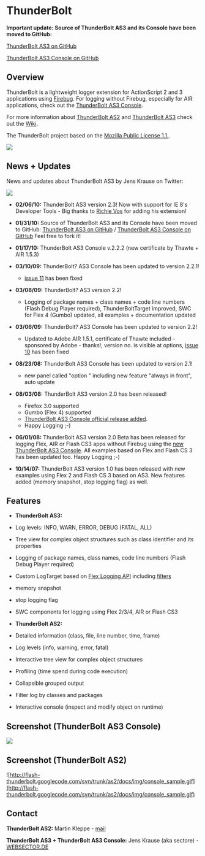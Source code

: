 # ThunderBolt #

**Important update: Source of ThunderBolt AS3 and its Console have been moved to GitHub:**

[ThunderBolt AS3 on GitHub](http://github.com/sectore/ThunderBoltAS3)

[ThunderBolt AS3 Console on GitHub](http://github.com/sectore/ThunderBoltAS3Console)


## Overview ##

ThunderBolt is a lightweight logger extension for ActionScript 2 and 3 applications using [Firebug](http://www.getfirebug.com). For logging without Firebug, especially for AIR applications, check out the [ThunderBolt AS3 Console](http://code.google.com/p/flash-thunderbolt/wiki/ThunderBoltAS3Console).

For more information about [ThunderBolt AS2](http://code.google.com/p/flash-thunderbolt/wiki/ThunderBoltAS2) and [ThunderBolt AS3](http://code.google.com/p/flash-thunderbolt/wiki/ThunderBoltAS3) check out the [Wiki](http://code.google.com/p/flash-thunderbolt/w/list).

The ThunderBolt project based on the [Mozilla Public License 1.1.](http://www.mozilla.org/MPL/MPL-1.1.html).

[![](http://flash-thunderbolt.googlecode.com/svn/trunk/as3/images/ThunderBoltAS3_logo_wiki.png)](http://code.google.com/p/flash-thunderbolt/downloads/list)

## News + Updates ##

News and updates about ThunderBolt AS3 by Jens Krause on Twitter:

[![](http://flash-thunderbolt.googlecode.com/svn/trunk/as3/images/twitter.png)](http://www.twitter.com/sectore/)

  * **02/06/10:** ThunderBolt AS3 version 2.3! Now with support for IE 8's Developer Tools - Big thanks to [Richie Vos](http://github.com/jerryvos) for adding his extension!

  * **01/31/10:** Source of ThunderBolt AS3 and its Console have been moved to GitHub: [ThunderBolt AS3 on GitHub](http://github.com/sectore/ThunderBoltAS3) / [ThunderBolt AS3 Console on GitHub](http://github.com/sectore/ThunderBoltAS3Console) Feel free to fork it!

  * **01/17/10:** ThunderBolt AS3 Console v.2.2.2 (new certificate by Thawte + AIR 1.5.3)

  * **03/10/09:** ThunderBolt? AS3 Console has been updated to version 2.2.1!
    * [issue 11](http://code.google.com/p/flash-thunderbolt/issues/detail?id=11) has been fixed

  * **03/08/09:** ThunderBolt? AS3 version 2.2!
    * Logging of package names + class names + code line numbers (Flash Debug Player required), ThunderBoltTarget improved, SWC for Flex 4 (Gumbo) updated, all examples + documentation updated

  * **03/06/09:** ThunderBolt? AS3 Console has been updated to version 2.2!
    * Updated to Adobe AIR 1.5.1, certificate of Thawte included - sponsored by Adobe - thanks!, version no. is visible at options, [issue 10](http://code.google.com/p/flash-thunderbolt/issues/detail?id=10) has been fixed

  * **08/23/08:** ThunderBolt AS3 Console has been updated to version 2.1!
    * new panel called "option " including new feature "always in front", auto update

  * **08/03/08:** ThunderBolt AS3 version 2.0 has been released!
    * Firefox 3.0 supported
    * Gumbo (Flex 4) supported
    * [ThunderBolt AS3 Console official release added](http://code.google.com/p/flash-thunderbolt/wiki/ThunderBoltAS3Console).
    * Happy Logging ;-)

  * **06/01/08:** ThunderBolt AS3 version 2.0 Beta has been released for logging Flex, AIR or Flash CS3 apps without Firebug using the [new ThunderBolt AS3 Console](http://code.google.com/p/flash-thunderbolt/wiki/ThunderBoltAS3Console). All examples based on Flex and Flash CS 3 has been updated too. Happy Logging ;-)

  * **10/14/07:** ThunderBolt AS3 version 1.0 has been released with new examples using Flex 2 and Flash CS 3 based on AS3. New features added (memory snapshot, stop logging flag) as well.

## Features ##

  * **ThunderBolt AS3:**
  * Log levels: INFO, WARN, ERROR, DEBUG (FATAL, ALL)
  * Tree view for complex object structures such as class identifier and its properties
  * Logging of package names, class names, code line numbers (Flash Debug Player required)
  * Custom LogTarget based on [Flex Logging API](http://livedocs.adobe.com/flex/2/docs/00001533.html) including [filters](http://livedocs.adobe.com/flex/2/langref/mx/logging/AbstractTarget.html#filters)
  * memory snapshot
  * stop logging flag
  * SWC components for logging using Flex 2/3/4, AIR or Flash CS3


  * **ThunderBolt AS2:**
  * Detailed information (class, file, line number, time, frame)
  * Log levels (info, warning, error, fatal)
  * Interactive tree view for complex object structures
  * Profiling (time spend during code execution)
  * Collapsible grouped output
  * Filter log by classes and packages
  * Interactive console (inspect and modify object on runtime)


## Screenshot (ThunderBolt AS3 Console) ##

[![](http://flash-thunderbolt.googlecode.com/svn/trunk/as3/images/tbConsole_inaction.png)](http://code.google.com/p/flash-thunderbolt/wiki/ThunderBoltAS3Console)


## Screenshot (ThunderBolt AS2) ##

![http://flash-thunderbolt.googlecode.com/svn/trunk/as2/docs/img/console_sample.gif](http://flash-thunderbolt.googlecode.com/svn/trunk/as2/docs/img/console_sample.gif)


## Contact ##

**ThunderBolt AS2:** Martin Kleppe - [mail](http://http://groups.google.com/groups/unlock?_done=/groups/profile%3Fenc_user%3DmV5osBAAAAAO7sexyIOTxfrFFiDzcajp)

**ThunderBolt AS3 +  ThunderBolt AS3 Console:** Jens Krause (aka sectore) - [WEBSECTOR.DE](http://www.websector.de/)